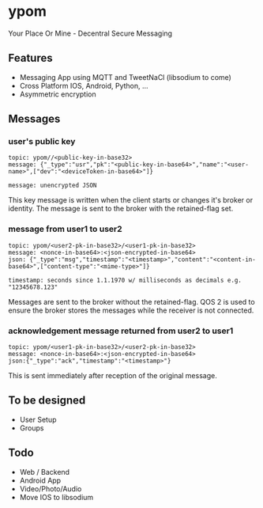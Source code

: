 ypom
====

Your Place Or Mine - Decentral Secure Messaging

## Features
* Messaging App using MQTT and TweetNaCl (libsodium to come)
* Cross Platform IOS, Android, Python, ...
* Asymmetric encryption

## Messages

### user's public key
```
topic: ypom//<public-key-in-base32>
message: {"_type":"usr","pk":"<public-key-in-base64>","name":"<user-name>",["dev":"<deviceToken-in-base64>"]}

message: unencrypted JSON
```

This key message is written when the client starts or changes it's broker or identity. The message is sent to the broker with the retained-flag set.

### message from user1 to user2
```
topic: ypom/<user2-pk-in-base32>/<user1-pk-in-base32>
message: <nonce-in-base64>:<json-encrypted-in-base64>
json: {"_type":"msg","timestamp":"<timestamp>","content":"<content-in-base64>",["content-type":"<mime-type>"]}

timestamp: seconds since 1.1.1970 w/ milliseconds as decimals e.g. "12345678.123"
```
Messages are sent to the broker without the retained-flag. QOS 2 is used to ensure the broker stores the messages while the receiver is not connected.

### acknowledgement message returned from user2 to user1
```
topic: ypom/<user1-pk-in-base32>/<user2-pk-in-base32>
message: <nonce-in-base64>:<json-encrypted-in-base64>
json:{"_type":"ack","timestamp":"<timestamp>"}
```

This is sent immediately after reception of the original message.

## To be designed
* User Setup
* Groups

## Todo
* Web / Backend
* Android App
* Video/Photo/Audio
* Move IOS to libsodium
